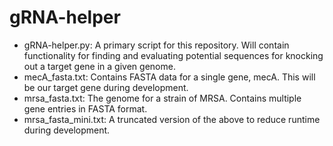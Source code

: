 # gRNA-helper

- gRNA-helper.py: A primary script for this repository. Will contain functionality for finding and evaluating potential sequences for knocking out a target gene in a given genome.
- mecA_fasta.txt: Contains FASTA data for a single gene, mecA. This will be our target gene during development.
- mrsa_fasta.txt: The genome for a strain of MRSA. Contains multiple gene entries in FASTA format.
- mrsa_fasta_mini.txt: A truncated version of the above to reduce runtime during development.
